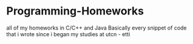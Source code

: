 # Programming-Homeworks
all of my homeworks in C/C++ and Java
Basically every snippet of code that i wrote since i began my studies at utcn - etti
